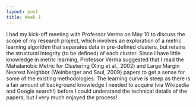 ```yaml
---
layout: post
title: Week 1
---
```


I had my kick-off meeting with Professor Verma on May 10 to discuss the scope of my research project, which involves an exploration of a metric learning algorithm that separates data in pre-defined clusters, but retains the structural integrity (to be defined) of each cluster. Since I have little knowledge in metric learning, Professor Verma suggested that I read the Mahalanobic Metric for Clustering (Xing et al., 2002) and Large Margin Nearest Neighbor (Weinberger and Saul, 2009) papers to get a sense for some of the existing methodologies. The learning curve is steep as there is a fair amount of background knowledge I needed to acquire (via Wikipedia and Google search!) before I could understand the technical details of the papers, but I very much enjoyed the process!

